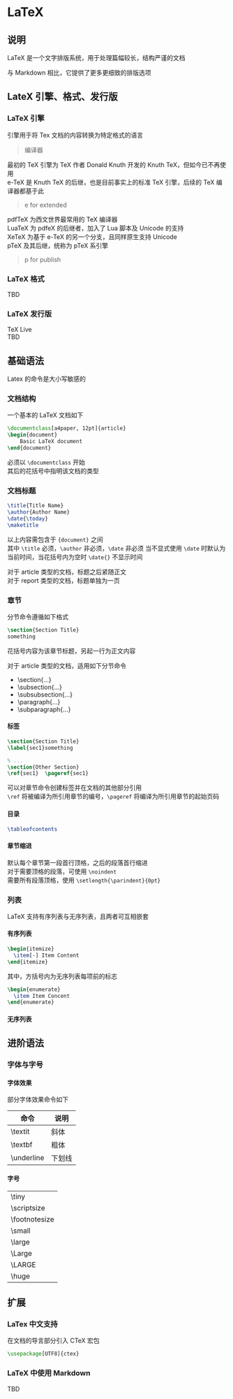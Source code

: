 # LaTeX

## 说明

LaTeX 是一个文字排版系统，用于处理篇幅较长，结构严谨的文档  

与 Markdown 相比，它提供了更多更细致的排版选项  

## LateX 引擎、格式、发行版

### LaTeX 引擎

引擎用于将 Tex 文档的内容转换为特定格式的语言  
> 编译器  
>
最初的 TeX 引擎为 TeX 作者 Donald Knuth 开发的 Knuth TeX，但如今已不再使用  
e-TeX 是 Knuth TeX 的后继，也是目前事实上的标准 TeX 引擎，后续的 TeX 编译器都基于此  
> e for extended  
>
pdfTeX 为西文世界最常用的 TeX 编译器  
LuaTeX 为 pdfeX 的后继者，加入了 Lua 脚本及 Unicode 的支持  
XeTeX 为基于 e-TeX 的另一个分支，且同样原生支持 Unicode  
pTeX 及其后继，统称为 pTeX 系引擎
> p for publish  
>
### LaTeX 格式

TBD

### LaTeX 发行版

TeX Live  
TBD

## 基础语法

Latex 的命令是大小写敏感的  

### 文档结构

一个基本的 LaTeX 文档如下

```LaTeX
\documentclass[a4paper, 12pt]{article}
\begin{document}
    Basic LaTeX document
\end{document}
```

必须以 `\documentclass` 开始  
其后的花括号中指明该文档的类型

### 文档标题

```LaTeX
\title{Title Name}
\author{Author Name}
\date{\today}
\maketitle
```

以上内容需包含于 `{document}` 之间  
其中 `\title` 必须，`\author` 非必须，`\date` 非必须
当不显式使用 `\date` 时默认为当前时间，当花括号内为空时 `\date{}` 不显示时间  

对于 article 类型的文档，标题之后紧随正文  
对于 report 类型的文档，标题单独为一页  

### 章节

分节命令遵循如下格式  

```LaTeX
\section{Section Title}
something
```

花括号内容为该章节标题，另起一行为正文内容  

对于 article 类型的文档，适用如下分节命令  

- \section{...}
- \subsection{...}
- \subsubsection{...}
- \paragraph{...}
- \subparagraph{...}

#### 标签  

```LaTeX
\section{Section Title}
\label{sec1}something

% ...
\section{Other Section}
\ref{sec1}  \pageref{sec1}
```

可以对章节命令创建标签并在文档的其他部分引用  
`\ref` 将被编译为所引用章节的编号，`\pageref` 将编译为所引用章节的起始页码  

#### 目录

```LaTeX
\tableofcontents
```

#### 章节缩进  

默认每个章节第一段首行顶格，之后的段落首行缩进  
对于需要顶格的段落，可使用 `\noindent`  
需要所有段落顶格，使用 `\setlength{\parindent}{0pt}`  

### 列表  

LaTeX 支持有序列表与无序列表，且两者可互相嵌套  

#### 有序列表  

```LaTeX
\begin{itemize}
  \item[-] Item Content
\end{itemize}
```

其中，方括号内为无序列表每项前的标志  

```LaTeX
\begin{enumerate}
  \item Item Concent
\end{enumerate}
```

#### 无序列表  

## 进阶语法

### 字体与字号

#### 字体效果

部分字体效果命令如下  

|命令|说明|
|-|-|
|\textit|斜体|
|\textbf|粗体|
|\underline|下划线|

#### 字号  

||
|-|
|\tiny|
|\scriptsize|
|\footnotesize|
|\small|
|\large|
|\Large|
|\LARGE|
|\huge|

## 扩展

### LaTex 中文支持  

在文档的导言部分引入 CTeX 宏包

```LaTeX
\usepackage[UTF8]{ctex}
```

### LaTeX 中使用 Markdown

TBD
